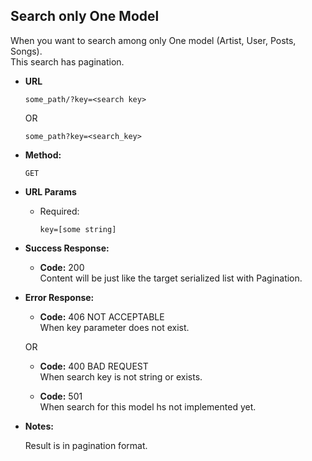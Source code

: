 **Search only One Model**
----
When you want to search among only One model (Artist, User, Posts, Songs).
<br />
 This search has pagination.
* **URL**

  `some_path/?key=<search key>`
  
  OR
  
  `some_path?key=<search_key>`

* **Method:**
  
  `GET`
  
*  **URL Params**

   * Required:
     
     `key=[some string]`


* **Success Response:**
  
  * **Code:** 200 <br />
    Content will be just like the target serialized list with Pagination.
 
* **Error Response:**

  * **Code:** 406 NOT ACCEPTABLE <br />
    When key parameter does not exist.

  OR
  
  * **Code:** 400 BAD REQUEST <br/>
    When search key is not string or exists.
  
  * **Code:** 501 <br />
    When search for this model hs not implemented yet.


* **Notes:**
  
  Result is in pagination format.